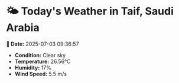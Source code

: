# 🌤️ Today's Weather in Taif, Saudi Arabia

**📅 Date:** 2025-07-03 09:36:57

- **Condition:** Clear sky
- **Temperature:** 26.56°C
- **Humidity:** 17%
- **Wind Speed:** 5.5 m/s
